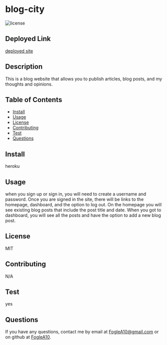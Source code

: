 # blog-city

![license ](https://img.shields.io/badge/License-MIT-blue.svg)

## Deployed Link
[deployed site](https://github.com/FogleA10/blog-city)


## Description 

This is a blog website that allows you to publish articles, blog posts, and my thoughts and opinions.

## Table of Contents
* [Install](#install)
* [Usage](#usage)
* [License](#license)
* [Contributing](#contribution)
* [Test](#test)
* [Questions](#questions)


## Install
heroku 




## Usage

when you sign up or sign in, you will need to create a username and password. Once you are signed in the site, there will be links to the homepage, dashboard, and the option to log out. On the homepage you will see existing blog posts that  include the post title and date. When you got to dashboard, you will see all the posts and have the option to add a new blog post.   


## License

MIT


## Contributing 

N/A



## Test
yes


## Questions
If you have any questions, contact me by email at [FogleA10@gmail.com](mailto:FogleA10@gmail.com) or on github at [FogleA10](https://github.com/FogleA10).



